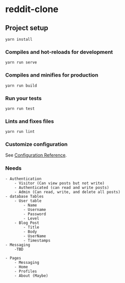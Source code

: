 # reddit-clone

## Project setup
```
yarn install
```

### Compiles and hot-reloads for development
```
yarn run serve
```

### Compiles and minifies for production
```
yarn run build
```

### Run your tests
```
yarn run test
```

### Lints and fixes files
```
yarn run lint
```

### Customize configuration
See [Configuration Reference](https://cli.vuejs.org/config/).


### Needs 
    - Authentication
        - Visitor (Can view posts but not write)
        - Authenticated (can read and write posts)
        - Admin (Can read, write, and delete all posts)
    - database Tables 
        - User table 
            - Name
            - Username
            - Password 
            - Level 
        - Blog Post 
            - Title 
            - Body 
            - UserName
            - Timestamps 
    - Messaging 
        -TBD
    
    - Pages 
        - Messaging 
        - Home 
        - Profiles
        - About (Maybe)
